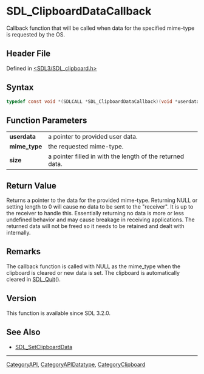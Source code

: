 # SDL_ClipboardDataCallback

Callback function that will be called when data for the specified mime-type is requested by the OS.

## Header File

Defined in [<SDL3/SDL_clipboard.h>](https://github.com/libsdl-org/SDL/blob/main/include/SDL3/SDL_clipboard.h)

## Syntax

```c
typedef const void *(SDLCALL *SDL_ClipboardDataCallback)(void *userdata, const char *mime_type, size_t *size);
```

## Function Parameters

|               |                                                           |
| ------------- | --------------------------------------------------------- |
| **userdata**  | a pointer to provided user data.                          |
| **mime_type** | the requested mime-type.                                  |
| **size**      | a pointer filled in with the length of the returned data. |

## Return Value

Returns a pointer to the data for the provided mime-type. Returning NULL or
setting length to 0 will cause no data to be sent to the "receiver". It is
up to the receiver to handle this. Essentially returning no data is more or
less undefined behavior and may cause breakage in receiving applications.
The returned data will not be freed so it needs to be retained and dealt
with internally.

## Remarks

The callback function is called with NULL as the mime_type when the
clipboard is cleared or new data is set. The clipboard is automatically
cleared in [SDL_Quit](SDL_Quit)().

## Version

This function is available since SDL 3.2.0.

## See Also

- [SDL_SetClipboardData](SDL_SetClipboardData)

----
[CategoryAPI](CategoryAPI), [CategoryAPIDatatype](CategoryAPIDatatype), [CategoryClipboard](CategoryClipboard)

